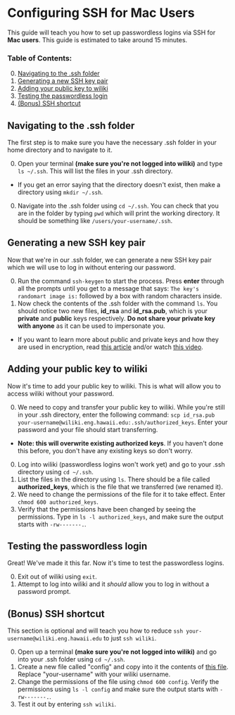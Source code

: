 # Configuring SSH for Mac Users
This guide will teach you how to set up passwordless logins via SSH for **Mac users**. This guide is estimated to take around 15 minutes.

### Table of Contents:
0. [Navigating to the .ssh folder](#navigating-to-the-.ssh-folder)
0. [Generating a new SSH key pair](#generating-a-new-ssh-key-pair)
0. [Adding your public key to wiliki](#adding-your-public-key-to-wiliki)
0. [Testing the passwordless login](#testing-the-passwordless-login)
0. [(Bonus) SSH shortcut](#bonus-ssh-shortcut)

## Navigating to the .ssh folder
The first step is to make sure you have the necessary .ssh folder in your home directory and to navigate to it.

0. Open your terminal **(make sure you're not logged into wiliki)** and type `ls ~/.ssh`. This will list the files in your .ssh directory.
  - If you get an error saying that the directory doesn't exist, then make a directory using `mkdir ~/.ssh`.
0. Navigate into the .ssh folder using `cd ~/.ssh`. You can check that you are in the folder by typing `pwd` which will print the working directory. It should be something like `/users/your-username/.ssh`.

## Generating a new SSH key pair
Now that we're in our .ssh folder, we can generate a new SSH key pair which we will use to log in without entering our password.

0. Run the command `ssh-keygen` to start the process. Press **enter** through all the prompts until you get to a message that says: `The key's randomart image is:` followed by a box with random characters inside.
0. Now check the contents of the .ssh folder with the command `ls`. You should notice two new files, **id_rsa** and **id_rsa.pub**, which is your **private** and **public** keys respectively. **Do not share your private key with anyone** as it can be used to impersonate you.
  - If you want to learn more about public and private keys and how they are used in encryption, read [this article](http://blakesmith.me/2010/02/08/understanding-public-key-private-key-concepts.html) and/or watch [this video](https://www.youtube.com/watch?v=GSIDS_lvRv4).

## Adding your public key to wiliki
Now it's time to add your public key to wiliki. This is what will allow you to access wiliki without your password.

0. We need to copy and transfer your public key to wiliki. While you're still in your .ssh directory, enter the following command: `scp id_rsa.pub your-username@wiliki.eng.hawaii.edu:.ssh/authorized_keys`. Enter your password and your file should start transferring.
  - **Note: this will overwrite existing authorized keys**. If you haven't done this before, you don't have any existing keys so don't worry.
0. Log into wiliki (passwordless logins won't work yet) and go to your .ssh directory using `cd ~/.ssh`.
0. List the files in the directory using `ls`. There should be a file called **authorized_keys**, which is the file that we transferred (we renamed it).
0. We need to change the permissions of the file for it to take effect. Enter `chmod 600 authorized_keys`.
0. Verify that the permissions have been changed by seeing the permissions. Type in `ls -l authorized_keys`, and make sure the output starts with `-rw-------.`.

## Testing the passwordless login
Great! We've made it this far. Now it's time to test the passwordless logins.

0. Exit out of wiliki using `exit`.
0. Attempt to log into wiliki and it *should* allow you to log in without a password prompt.

## (Bonus) SSH shortcut
This section is optional and will teach you how to reduce `ssh your-username@wiliki.eng.hawaii.edu` to just `ssh wiliki`.

0. Open up a terminal **(make sure you're not logged into wiliki)** and go into your .ssh folder using `cd ~/.ssh`.
0. Create a new file called "config" and copy into it the contents of [this file](config). Replace "your-username" with your wiliki username.
0. Change the permissions of the file using `chmod 600 config`. Verify the permissions using `ls -l config` and make sure the output starts with `-rw-------.`.
0. Test it out by entering `ssh wiliki`.
